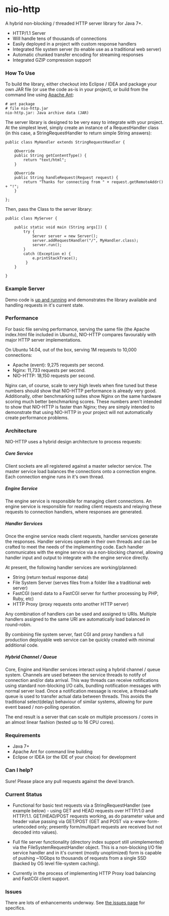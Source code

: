 nio-http
========

A hybrid non-blocking / threaded HTTP server library for Java 7+.

* HTTP/1.1 Server
* Will handle tens of thousands of connections
* Easily deployed in a project with custom response handlers
* Integrated file system server (to enable use as a traditional web server)
* Automatic chunked transfer encoding for streaming responses
* Integrated GZIP compression support

### How To Use

To build the library, either checkout into Eclipse / IDEA and package your own JAR file (or use the code as-is in your project), or build from the command line using [Apache Ant](http://ant.apache.org):

	# ant package
	# file nio-http.jar 
	nio-http.jar: Java archive data (JAR)

The server library is designed to be very easy to integrate with your project. At the simplest level, simply create an instance of a RequestHandler class (in this case, a StringRequestHandler to return simple String answers):

	public class MyHandler extends StringRequestHandler {
	
		@Override
		public String getContentType() {
			return "text/html";
		}

		@Override
		public String handleRequest(Request request) {				
			return "Thanks for connecting from " + request.getRemoteAddr() + "!";			
		}
			
	};	
	
Then, pass the Class to the server library:	
	
	public class MyServer {
		
	    public static void main (String args[]) {		
            try {
                Server server = new Server();
                server.addRequestHandler("/", MyHandler.class);                
                server.run();
            }
            catch (Exception e) {
                e.printStackTrace();
             }
        }
        
    }

### Example Server

Demo code is [up and running](http://sky.codeandstrings.com) and demonstrates the library available and handling requests in it's current state.  

### Performance

For basic file serving performance, serving the same file (the Apache index.html file included in Ubuntu), NIO-HTTP compares favourably with major HTTP server implementations.

On Ubuntu 14.04, out of the box, serving 1M requests to 10,000 connections:

* Apache (event): 9,275 requests per second.
* Nginx: 11,733 requests per second.
* NIO-HTTP: 18,150 requests per second.

Nginx can, of course, scale to very high levels when fine tuned but these numbers should show that NIO-HTTP performance is already very good. Additionally, other benchmarking suites show Nginx on the same hardware scoring much better benchmarking scores. These numbers aren't intended to show that NIO-HTTP is faster than Nginx; they are simply intended to demonstrate that using NIO-HTTP in your project will not automatically create performance problems.

### Architecture

NIO-HTTP uses a hybrid design architecture to process requests:

##### Core Service
Client sockets are all registered against a master selector service. The master service load balances the connections onto a connection engine. Each connection engine runs in it's own thread.

##### Engine Service
The engine service is responsible for managing client connections. An engine service is responsible for reading client requests and relaying these requests to connection handlers, where responses are generated. 

##### Handler Services
Once the engine service reads client requests, handler services generate the responses. Handler services operate in their own threads and can be crafted to meet the needs of the implementing code. Each handler communicates with the engine service via a non-blocking channel, allowing handler input and output to integrate with the engine service directly.

At present, the following handler services are working/planned: 

* String (return textual response data)
* File System Server (serves files from a folder like a traditional web server)
* FastCGI (send data to a FastCGI server for further processing by PHP, Ruby, etc)
* HTTP Proxy (proxy requests onto another HTTP server)

Any combination of handlers can be used and assigned to URIs. Multiple handlers assigned to the same URI are automatically load balanced in round-robin.

By combining file system server, fast CGI and proxy handlers a full production deployable web service can be quickly created with minimal additional code.

##### Hybrid Channel / Queue
Core, Engine and Handler services interact using a hybrid channel / queue system. Channels are used between the service threads to notify of connection and/or data arrival. This way threads can receive notifications using standard non-blocking I/O calls, bundling notification messages with normal server load. Once a notification message is receive, a thread-safe queue is used to transfer actual data between threads. This avoids the traditional select(delay) behaviour of similar systems, allowing for pure event based / non-polling operation.

The end result is a server that can scale on multiple processors / cores in an almost linear fashion (tested up to 16 CPU cores).

### Requirements

* Java 7+
* Apache Ant for command line building
* Eclipse or IDEA (or the IDE of your choice) for development 

### Can I help?

Sure! Please place any pull requests against the devel branch.

### Current Status

* Functional for basic text requests via a StringRequestHandler (see example below) - using GET and HEAD requests over HTTP/1.0 and HTTP/1.1. GET/HEAD/POST requests working, as do parameter value and header value passing via GET/POST (GET and POST via x-www-form-urlencoded only; presently form/multipart requests are received but not decoded into values).

* Full file server functionality (directory index support still unimplemented) via the FileSystemRequestHandler object. This is a non-blocking I/O file service handler and in it's current (mostly unoptimized) form is capable of pushing ~10Gbps to thousands of requests from a single SSD (backed by OS level file-system caching).

* Currently in the process of implementing HTTP Proxy load balancing and FastCGI client support.

### Issues

There are lots of enhancements underway. See [the issues page](https://github.com/simplepanda/nio-http/issues) for specifics.
